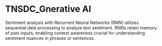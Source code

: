 # TNSDC_Gnerative AI
Sentiment analysis with Recurrent Neural Networks (RNN) utilizes sequential data processing to analyze text sentiment. RNNs retain memory of past inputs, enabling context awareness crucial for understanding sentiment nuances in phrases or sentences.
